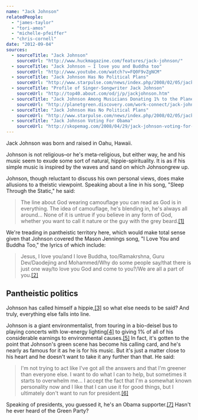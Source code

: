```yaml
---
name: "Jack Johnson"
relatedPeople:
  - "james-taylor"
  - "tori-amos"
  - "michelle-pfeiffer"
  - "chris-cornell"
date: "2012-09-04"
sources:
  - sourceTitle: "Jack Johnson"
    sourceUrl: "http://www.huckmagazine.com/features/jack-johnson/"
  - sourceTitle: "Jack Johnson – I love you and Buddha too"
    sourceUrl: "http://www.youtube.com/watch?v=FQ0F9vZgNCM"
  - sourceTitle: "Jack Johnson Has No Political Plans"
    sourceUrl: "http://www.starpulse.com/news/index.php/2008/02/05/jack_johnson_has_no_political_plans"
  - sourceTitle: "Profile of Singer-Songwriter Jack Johnson"
    sourceUrl: "http://top40.about.com/od/j/p/jackjohnson.htm"
  - sourceTitle: "Jack Johnson Among Musicians Donating 1% to the Planet"
    sourceUrl: "http://planetgreen.discovery.com/work-connect/jack-johnson-musicians-donating.html"
  - sourceTitle: "Jack Johnson Has No Political Plans"
    sourceUrl: "http://www.starpulse.com/news/index.php/2008/02/05/jack_johnson_has_no_political_plans"
  - sourceTitle: "Jack Johnson Voting For Obama"
    sourceUrl: "http://skopemag.com/2008/04/29/jack-johnson-voting-for-obama"
---
```


Jack Johnson was born and raised in Oahu, Hawaii.

Johnson is not religious–or he's meta-religious, but either way, he and his music seem to exude some sort of natural, hippie-spirituality. It is as if his simple music is inspired by the waves and sand on which Johnsongrew up.

Johnson, though reluctant to discuss his own personal views, does make allusions to a theistic viewpoint. Speaking about a line in his song, "Sleep Through the Static," he said:

>The line about God wearing camouflage you can read as God is in everything. The idea of camouflage, he's blending in, he's always all around… None of it is untrue if you believe in any form of God, whether you want to call it nature or the guy with the grey beard.<a class="source-citation" href="http://www.huckmagazine.com/features/jack-johnson/" title="Jack Johnson">[1]</a>

We're treading in pantheistic territory here, which would make total sense given that Johnson covered the Mason Jennings song, "I Love You and Buddha Too," the lyrics of which include:

>Jesus, I love you/and I love Buddha, too/Ramakrshna, Guru Dev/Daodejing and Mohammed/Why do some people say/that there is just one way/to love you God and come to you?/We are all a part of you.<a class="source-citation" href="http://www.youtube.com/watch?v=FQ0F9vZgNCM" title="Jack Johnson – I love you and Buddha too">[2]</a>

## 

## Pantheistic politics

Johnson has called himself a hippie,<a class="source-citation" href="http://www.starpulse.com/news/index.php/2008/02/05/jack_johnson_has_no_political_plans" title="Jack Johnson Has No Political Plans">[3]</a> so what else needs to be said? And truly, everything else falls into line.

Johnson is a giant environmentalist, from touring in a bio-deisel bus to playing concerts with low-energy lighting<a class="source-citation" href="http://top40.about.com/od/j/p/jackjohnson.htm" title="Profile of Singer-Songwriter Jack Johnson">[4]</a> to giving 1% of all of his considerable earnings to environmental causes.<a class="source-citation" href="http://planetgreen.discovery.com/work-connect/jack-johnson-musicians-donating.html" title="Jack Johnson Among Musicians Donating 1% to the Planet">[5]</a> In fact, it's gotten to the point that Johnson's green scene has become his calling card, and he's nearly as famous for it as he is for his music. But it's just a matter close to his heart and he doesn't want to take it any further than that. He said:

>I'm not trying to act like I've got all the answers and that I'm greener than everyone else. I want to do what I can to help, but sometimes it starts to overwhelm me… I accept the fact that I'm a somewhat known personality now and I like that I can use it for good things, but I ultimately don't want to run for president.<a class="source-citation" href="http://www.starpulse.com/news/index.php/2008/02/05/jack_johnson_has_no_political_plans" title="Jack Johnson Has No Political Plans">[6]</a>

Speaking of presidents, you guessed it, he's an Obama supporter.<a class="source-citation" href="http://skopemag.com/2008/04/29/jack-johnson-voting-for-obama" title="Jack Johnson Voting For Obama">[7]</a> Hasn't he ever heard of the Green Party?